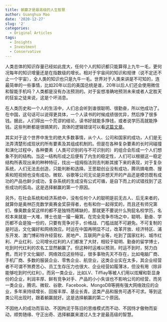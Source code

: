 ```yaml
---
title: 躺赢才是最高级的人生智慧
author: Guanghua Mao
date: '2020-12-27'
slug: '2'
categories:
  - Original Articles
tags:
  - Insights
  - Investment
  - Conservative
---
```


人类总体的知识存量已经如此庞大，任何个人的知识都只能算得上九牛一毛，更何况每年的知识增量还是在指数级的增长。相对于宇宙间的知识和规律（说不定还不止一个宇宙），全人类的知识也只是九牛一毛。世界对于人类来讲是不可知的，连最简单的一些事情，比如20年以后的美国总统是谁，20年以后人们还会使用微信和智能手机吗？人类都是没有办法预测的。对于妄想准确地预测未来或者人定胜天的狂妄之徒来说，这是个坏消息。

在人类历史和一个人的生活中，人们总会听到谁很聪明、很勤奋，所以他成功了。在中国，这句话可以说得更具体，一个人读书的时候成绩很优异，然后挣了很多钱。据此，人们得出一个荒谬的结论，读书好就能多挣钱，或者说学历高就能挣钱。这些判断都是很搞笑的，具体的逻辑错误可以看[这篇文章](https://guanghuamao.netlify.app/2020/09/17/the-halo-effect/)。

其实对于这个世界中发生的绝大多数事情，从个人、公司和国家的成功，人们是无法弄清楚形成现状的所有要素及其组成机制的。但是在各种复杂要素的长时间碰撞和演化过程中，各种要素（人类可识别的与不可识别的）的组合会形成一个人们想象不到的结构。当这一结构形成之后便有了内生的稳定性，人们可以根据这一稳定结构所表现出来的种种特征，找出一组拇指法则去判断其接下来的表现，对于复杂系统，人们无法去创造，只能判断和选择。王思聪创业没有成功，腾讯搞电商、搜索和短视频也没有成功，微软、谷歌等公司无论是异想天开的产品还是模仿既有成功的产品也鲜少成功，复杂系统的生成没有公式可循，是自下而上的试错找到了这些成功的孤岛。这是选择躺赢的第一个原因。

另外，在社会系统和经济系统中，没有任何个人的聪明是前无古人、后无来者的，就算你是奥林匹克数学奥赛金奖获得者，也有和你一起得奖的，而且还有师兄第们，像奥数金奖这样的都不是独特而稀缺的，那就更不要说什么狗屁名校学历，名校本来就是一大堆，博士也是一撮一簸箕。在完全竞争市场之中，聪明、勤奋、学历都不会是独一份的，只要有竞争对手，价格战、门槛战就不可避免。不可复制的是时运，文化偏好和网络效应。时运在中国再明显不过，改革开放、经济特区、浦东开发、澳门博彩特许经营权、房地产、互联网产业等，吃到了国家红利、城市红利、产业红利、公司增长红利的人们都发了大财，相较于聪明、勤奋的留学博士，吃到时代红利的农名工显然躺赢了。但这种时运难以预测，时运不到时，努力白费。而对于文化偏好、网络效应这些特征，很多事物先天不存在，比如电脑厂商、手机厂商、多数的服装企业、零售企业、航空业，这类企业实在太多，其企业经营者不可谓不煞费苦心、员工生存压力也很大、企业经营如履薄冰，但没有用（除非能够吃到时代红利）。而另一类企业，比如LV、Tiffiay等被人们用以炫耀和彰显身份的企业，利润丰厚、鲜有竞争对手、产品的小小失误也不影响公司的经营，而另一类企业，腾讯、微软、谷歌、Facebook、MongoDB等拥有强大网络效应的企业，多年来持续增长、回报丰厚、基业长青。这类产品和服务可遇不可求。等到这类公司出现时，跟着躺赢就好。这是选择躺赢的第二个原因。

不因他人的成功而盲动、不因拘泥于陈旧的思维模式而不动、不因恃才傲物而妄动，顺势随缘、守正出奇、选择躺赢来渡过人生才是最高级的智慧。